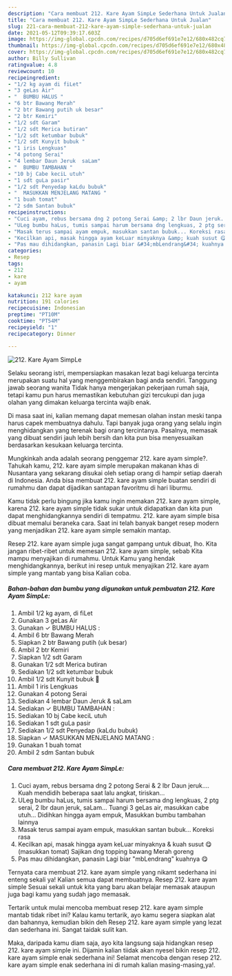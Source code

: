```yaml
---
description: "Cara membuat 212. Kare Ayam SimpLe Sederhana Untuk Jualan"
title: "Cara membuat 212. Kare Ayam SimpLe Sederhana Untuk Jualan"
slug: 221-cara-membuat-212-kare-ayam-simple-sederhana-untuk-jualan
date: 2021-05-12T09:39:17.603Z
image: https://img-global.cpcdn.com/recipes/d705d6ef691e7e12/680x482cq70/212-kare-ayam-simple-foto-resep-utama.jpg
thumbnail: https://img-global.cpcdn.com/recipes/d705d6ef691e7e12/680x482cq70/212-kare-ayam-simple-foto-resep-utama.jpg
cover: https://img-global.cpcdn.com/recipes/d705d6ef691e7e12/680x482cq70/212-kare-ayam-simple-foto-resep-utama.jpg
author: Billy Sullivan
ratingvalue: 4.8
reviewcount: 10
recipeingredient:
- "1/2 kg ayam di fiLet"
- "3 geLas Air"
- "  BUMBU HALUS "
- "6 btr Bawang Merah"
- "2 btr Bawang putih uk besar"
- "2 btr Kemiri"
- "1/2 sdt Garam"
- "1/2 sdt Merica butiran"
- "1/2 sdt ketumbar bubuk"
- "1/2 sdt Kunyit bubuk "
- "1 iris Lengkuas"
- "4 potong Serai"
- "4 lembar Daun Jeruk  saLam"
- "  BUMBU TAMBAHAN "
- "10 bj Cabe keciL utuh"
- "1 sdt guLa pasir"
- "1/2 sdt Penyedap kaLdu bubuk"
- "  MASUKKAN MENJELANG MATANG "
- "1 buah tomat"
- "2 sdm Santan bubuk"
recipeinstructions:
- "Cuci ayam, rebus bersama dng 2 potong Serai &amp; 2 lbr Daun jeruk.... Kuah mendidih beberapa saat lalu angkat, tiriskan..."
- "ULeg bumbu haLus, tumis sampai harum bersama dng lengkuas, 2 ptg serai, 2 lbr daun jeruk, saLam... Tuangi 3 geLas air, masukkan cabe utuh... Didihkan hingga ayam empuk, Masukkan bumbu tambahan lainnya"
- "Masak terus sampai ayam empuk, masukkan santan bubuk... Koreksi rasa"
- "Kecilkan api, masak hingga ayam keLuar minyaknya &amp; kuah susut 😋 (masukkan tomat) Sajikan dng topping bawang Merah goreng"
- "Pas mau dihidangkan, panasin Lagi biar &#34;mbLendrang&#34; kuahnya 😋"
categories:
- Resep
tags:
- 212
- kare
- ayam

katakunci: 212 kare ayam 
nutrition: 191 calories
recipecuisine: Indonesian
preptime: "PT10M"
cooktime: "PT54M"
recipeyield: "1"
recipecategory: Dinner

---
```



![212. Kare Ayam SimpLe](https://img-global.cpcdn.com/recipes/d705d6ef691e7e12/680x482cq70/212-kare-ayam-simple-foto-resep-utama.jpg)

Selaku seorang istri, mempersiapkan masakan lezat bagi keluarga tercinta merupakan suatu hal yang menggembirakan bagi anda sendiri. Tanggung jawab seorang  wanita Tidak hanya mengerjakan pekerjaan rumah saja, tetapi kamu pun harus memastikan kebutuhan gizi tercukupi dan juga olahan yang dimakan keluarga tercinta wajib enak.

Di masa  saat ini, kalian memang dapat memesan olahan instan meski tanpa harus capek membuatnya dahulu. Tapi banyak juga orang yang selalu ingin menghidangkan yang terenak bagi orang tercintanya. Pasalnya, memasak yang dibuat sendiri jauh lebih bersih dan kita pun bisa menyesuaikan berdasarkan kesukaan keluarga tercinta. 



Mungkinkah anda adalah seorang penggemar 212. kare ayam simple?. Tahukah kamu, 212. kare ayam simple merupakan makanan khas di Nusantara yang sekarang disukai oleh setiap orang di hampir setiap daerah di Indonesia. Anda bisa membuat 212. kare ayam simple buatan sendiri di rumahmu dan dapat dijadikan santapan favoritmu di hari liburmu.

Kamu tidak perlu bingung jika kamu ingin memakan 212. kare ayam simple, karena 212. kare ayam simple tidak sukar untuk didapatkan dan kita pun dapat menghidangkannya sendiri di tempatmu. 212. kare ayam simple bisa dibuat memalui beraneka cara. Saat ini telah banyak banget resep modern yang menjadikan 212. kare ayam simple semakin mantap.

Resep 212. kare ayam simple juga sangat gampang untuk dibuat, lho. Kita jangan ribet-ribet untuk memesan 212. kare ayam simple, sebab Kita mampu menyajikan di rumahmu. Untuk Kamu yang hendak menghidangkannya, berikut ini resep untuk menyajikan 212. kare ayam simple yang mantab yang bisa Kalian coba.

<!--inarticleads1-->

##### Bahan-bahan dan bumbu yang digunakan untuk pembuatan 212. Kare Ayam SimpLe:

1. Ambil 1/2 kg ayam, di fiLet
1. Gunakan 3 geLas Air
1. Gunakan  ✓ BUMBU HALUS :
1. Ambil 6 btr Bawang Merah
1. Siapkan 2 btr Bawang putih (uk besar)
1. Ambil 2 btr Kemiri
1. Siapkan 1/2 sdt Garam
1. Gunakan 1/2 sdt Merica butiran
1. Sediakan 1/2 sdt ketumbar bubuk
1. Ambil 1/2 sdt Kunyit bubuk 🙈
1. Ambil 1 iris Lengkuas
1. Gunakan 4 potong Serai
1. Sediakan 4 lembar Daun Jeruk &amp; saLam
1. Sediakan  ✓ BUMBU TAMBAHAN :
1. Sediakan 10 bj Cabe keciL utuh
1. Sediakan 1 sdt guLa pasir
1. Sediakan 1/2 sdt Penyedap (kaLdu bubuk)
1. Siapkan  ✓ MASUKKAN MENJELANG MATANG :
1. Gunakan 1 buah tomat
1. Ambil 2 sdm Santan bubuk




<!--inarticleads2-->

##### Cara membuat 212. Kare Ayam SimpLe:

1. Cuci ayam, rebus bersama dng 2 potong Serai &amp; 2 lbr Daun jeruk.... Kuah mendidih beberapa saat lalu angkat, tiriskan...
1. ULeg bumbu haLus, tumis sampai harum bersama dng lengkuas, 2 ptg serai, 2 lbr daun jeruk, saLam... Tuangi 3 geLas air, masukkan cabe utuh... Didihkan hingga ayam empuk, Masukkan bumbu tambahan lainnya
1. Masak terus sampai ayam empuk, masukkan santan bubuk... Koreksi rasa
1. Kecilkan api, masak hingga ayam keLuar minyaknya &amp; kuah susut 😋 (masukkan tomat) Sajikan dng topping bawang Merah goreng
1. Pas mau dihidangkan, panasin Lagi biar &#34;mbLendrang&#34; kuahnya 😋




Ternyata cara membuat 212. kare ayam simple yang nikamt sederhana ini enteng sekali ya! Kalian semua dapat membuatnya. Resep 212. kare ayam simple Sesuai sekali untuk kita yang baru akan belajar memasak ataupun juga bagi kamu yang sudah jago memasak.

Tertarik untuk mulai mencoba membuat resep 212. kare ayam simple mantab tidak ribet ini? Kalau kamu tertarik, ayo kamu segera siapkan alat dan bahannya, kemudian bikin deh Resep 212. kare ayam simple yang lezat dan sederhana ini. Sangat taidak sulit kan. 

Maka, daripada kamu diam saja, ayo kita langsung saja hidangkan resep 212. kare ayam simple ini. Dijamin kalian tiidak akan nyesel bikin resep 212. kare ayam simple enak sederhana ini! Selamat mencoba dengan resep 212. kare ayam simple enak sederhana ini di rumah kalian masing-masing,ya!.

